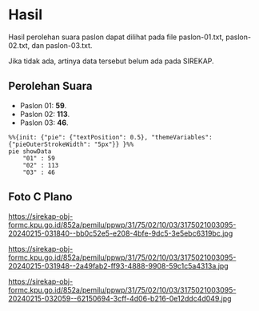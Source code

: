 # Hasil

Hasil perolehan suara paslon dapat dilihat pada file paslon-01.txt, paslon-02.txt, dan paslon-03.txt.

Jika tidak ada, artinya data tersebut belum ada pada SIREKAP.

## Perolehan Suara

 * Paslon 01: **59**.
 * Paslon 02: **113**.
 * Paslon 03: **46**.

```mermaid
%%{init: {"pie": {"textPosition": 0.5}, "themeVariables": {"pieOuterStrokeWidth": "5px"}} }%%
pie showData
    "01" : 59
    "02" : 113
    "03" : 46
```
## Foto C Plano

https://sirekap-obj-formc.kpu.go.id/852a/pemilu/ppwp/31/75/02/10/03/3175021003095-20240215-031840--bb0c52e5-e208-4bfe-9dc5-3e5ebc6319bc.jpg

https://sirekap-obj-formc.kpu.go.id/852a/pemilu/ppwp/31/75/02/10/03/3175021003095-20240215-031948--2a49fab2-ff93-4888-9908-59c1c5a4313a.jpg

https://sirekap-obj-formc.kpu.go.id/852a/pemilu/ppwp/31/75/02/10/03/3175021003095-20240215-032059--62150694-3cff-4d06-b216-0e12ddc4d049.jpg
